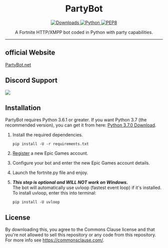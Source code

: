 <h1 align="center">PartyBot</h1>

<p align="center">
    <a href="https://pepy.tech/project/partybotpackage" align="center">
        <img alt="Downloads" src="https://static.pepy.tech/badge/partybotpackage">
    </a>
    <a href="https://www.python.org/downloads/release/python-361/" align="center">
        <img alt="Python" src="https://img.shields.io/pypi/pyversions/fortnitepy">
    </a>
    <a href="https://www.python.org/dev/peps/pep-0008/" align="center">
        <img alt="PEP8" src="https://img.shields.io/badge/PEP8-compliant-brightgreen.svg">
    </a>
</p>

<p align="center">A Fortnite HTTP/XMPP bot coded in Python with party capabilities.</p>

---

## official Website
[PartyBot.net](https://partybot.net)

## Discord Support
<a href="https://discord.gg/8heARRB"><img src="https://discordapp.com/api/guilds/624635034225213440/widget.png?style=banner2"></a>

## Installation
PartyBot requires Python 3.6.1 or greater. If you want Python 3.7 (the recommended version), you can get it from here: [Python 3.7.0 Download](https://www.python.org/ftp/python/3.7.0/python-3.7.0-amd64.exe "Python 3.6.1 Download").

1. Install the required dependencies.

    ```
    pip install -U -r requirements.txt
    ```

2. [Register](https://epicgames.com/id/register) a new Epic Games account.

3. Configure your bot and enter the new Epic Games account details.

3. Launch the fortnite.py file and enjoy.

4. ***This step is optional and WILL NOT work on Windows.*** <br>The bot will automatically use uvloop (fastest event loop) if it's installed. To install uvloop, enter this into terminal:

    ```
    pip install -U uvloop
    ```

## License
By downloading this, you agree to the Commons Clause license and that you're not allowed to sell this repository or any code from this repository. For more info see https://commonsclause.com/.
